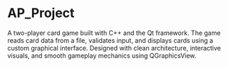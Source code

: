 # AP_Project
A two-player card game built with C++ and the Qt framework. The game reads card data from a file, validates input, and displays cards using a custom graphical interface. Designed with clean architecture, interactive visuals, and smooth gameplay mechanics using QGraphicsView.
